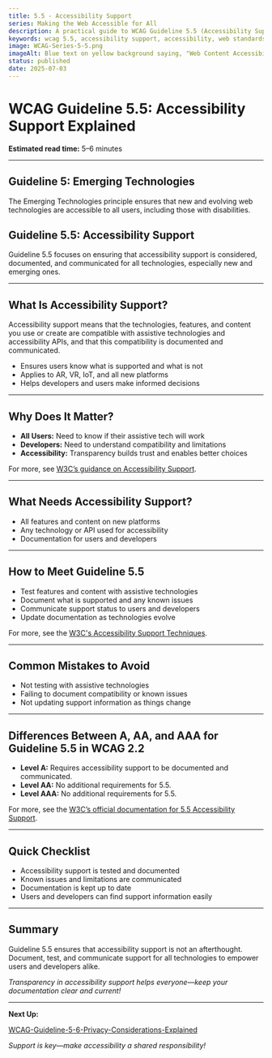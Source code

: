 ```yaml
---
title: 5.5 - Accessibility Support
series: Making the Web Accessible for All
description: A practical guide to WCAG Guideline 5.5 (Accessibility Support)—what it means, why it matters, and how to ensure accessibility support is documented and considered for new and emerging technologies.
keywords: wcag 5.5, accessibility support, accessibility, web standards, user experience, emerging technologies
image: WCAG-Series-5-5.png
imageAlt: Blue text on yellow background saying, "Web Content Accessibiilty Guiedlines (WCAG) 5.5 Explained, Accessibility Support"
status: published
date: 2025-07-03
---
```


# **WCAG Guideline 5.5: Accessibility Support Explained**

**Estimated read time:** 5–6 minutes

---

## **Guideline 5: Emerging Technologies**

The Emerging Technologies principle ensures that new and evolving web technologies are accessible to all users, including those with disabilities.

## **Guideline 5.5: Accessibility Support**

Guideline 5.5 focuses on ensuring that accessibility support is considered, documented, and communicated for all technologies, especially new and emerging ones.

---

## **What Is Accessibility Support?**

<!-- [Illustration: Support document or checklist with accessibility icons] -->

Accessibility support means that the technologies, features, and content you use or create are compatible with assistive technologies and accessibility APIs, and that this compatibility is documented and communicated.

- Ensures users know what is supported and what is not
- Applies to AR, VR, IoT, and all new platforms
- Helps developers and users make informed decisions

---

## **Why Does It Matter?**

<!-- [Infographic: Support icon, compatibility chart, and user with assistive tech] -->

- **All Users:** Need to know if their assistive tech will work
- **Developers:** Need to understand compatibility and limitations
- **Accessibility:** Transparency builds trust and enables better choices

For more, see [W3C’s guidance on Accessibility Support](https://www.w3.org/WAI/standards-guidelines/wcag/new-in-22/).

---

## **What Needs Accessibility Support?**

<!-- [Grid: AR/VR features, IoT devices, and web technologies with support notes] -->

- All features and content on new platforms
- Any technology or API used for accessibility
- Documentation for users and developers

---

## **How to Meet Guideline 5.5**

<!-- [Side-by-side: Good example (clear support documentation) vs. Bad example (no info on compatibility)] -->

- Test features and content with assistive technologies
- Document what is supported and any known issues
- Communicate support status to users and developers
- Update documentation as technologies evolve

For more, see the [W3C's Accessibility Support Techniques](https://www.w3.org/WAI/standards-guidelines/wcag/new-in-22/).

---

## **Common Mistakes to Avoid**

<!-- [Do/Don't graphic: Left side with clear support info, right side with missing or outdated info] -->

- Not testing with assistive technologies
- Failing to document compatibility or known issues
- Not updating support information as things change

---

## **Differences Between A, AA, and AAA for Guideline 5.5 in WCAG 2.2**

<!-- [Infographic: Three columns labeled A, AA, AAA with example requirements for each] -->

- **Level A:** Requires accessibility support to be documented and communicated.
- **Level AA:** No additional requirements for 5.5.
- **Level AAA:** No additional requirements for 5.5.

For more, see the [W3C’s official documentation for 5.5 Accessibility Support](https://www.w3.org/WAI/standards-guidelines/wcag/new-in-22/).

---

## **Quick Checklist**

<!-- [Checklist graphic: Icons for support, documentation, and user] -->

- Accessibility support is tested and documented
- Known issues and limitations are communicated
- Documentation is kept up to date
- Users and developers can find support information easily

---

## **Summary**

<!-- [Illustration: User reviewing accessibility support documentation] -->

Guideline 5.5 ensures that accessibility support is not an afterthought. Document, test, and communicate support for all technologies to empower users and developers alike.

*Transparency in accessibility support helps everyone—keep your documentation clear and current!*

---

**Next Up:**

[WCAG-Guideline-5-6-Privacy-Considerations-Explained](WCAG-Guideline-5-6-Privacy-Considerations-Explained)

*Support is key—make accessibility a shared responsibility!*

